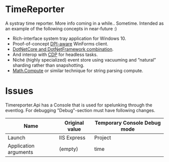 # TimeReporter
A systray time reporter. More info coming in a while.. Sometime. Intended as an example of the following concepts in near-future :)
* Rich-interface system tray application for Windows 10. 
* Proof-of-concept [DPI-aware](https://stackoverflow.com/questions/4075802/creating-a-dpi-aware-application) WinForms client.
* [DotNetCore and DotNetFramework combination](https://docs.microsoft.com/en-us/dotnet/core/porting/project-structure).
* And interop with [CDP](https://github.com/cyrus-and/chrome-remote-interface) for headless tasks.
* Niché (highly specialized) event store using vacuuming and ”natural” sharding rather than snapshotting.
* [Math.Compute](https://stackoverflow.com/questions/3972854/parse-math-expression) or similar technique for string parsing compute. 

# Issues
Timereporter.Api has a Console that is used for spelunking through the eventlog. For debugging "Debug"-section must have following changes.

| Name | Original value | Temporary Console Debug mode | 
| ---- | -------------- | ---------------------------- |
| Launch | IIS Express  | Project | 
| Application arguments | (empty)  | time | 

